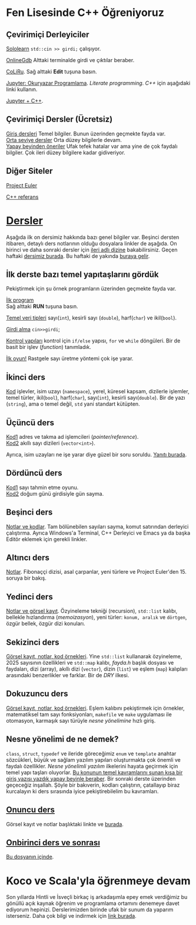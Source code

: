 Fen Lisesinde C++ Öğreniyoruz
=============================

Çevirimiçi Derleyiciler
-----------------------
[Sololearn](https://www.sololearn.com/en/compiler-playground/cpp)  `std::cin >> girdi;` çalışıyor. 

[OnlineGdb](https://onlinegdb.com/MOj93f6vtA)  Alttaki terminalde girdi ve çıktılar beraber.  

[CoLiRu](https://coliru.stacked-crooked.com/a/9a5a244a826e572a).  Sağ alttaki **Edit** tuşuna basın.  

[Jupyter: Okuryazar Programlama](https://jupyter.org/).  *Literate programming*. *C++* için aşağıdaki linki kullanın.  

[Jupyter + C++](https://mybinder.org/v2/gh/jupyter-xeus/xeus-cling/stable?filepath=notebooks/xcpp.ipynb).  


Çevirimiçi Dersler (Ücretsiz)
--
[Giriş dersleri](https://www.sololearn.com/en/learn/courses/c-plus-plus-introduction)  Temel bilgiler. Bunun üzerinden geçmekte fayda var.  
[Orta seviye dersler](https://www.sololearn.com/en/learn/courses/c-plus-plus-intermediate)   Orta düzey bilgilerle devam.  
[Yapay beyinden öneriler](https://chatgpt.com/share/674775c0-d424-8009-835a-a1745715f8a7)  Ufak tefek hatalar var ama yine de çok faydalı bilgiler. Çok ileri düzey bilgilere kadar gidiveriyor.  

Diğer Siteler
--
[Project Euler](https://projecteuler.net/)  

[C++ referans](https://en.cppreference.com)  

[Dersler](ileri)
====
Aşağıda ilk on dersimiz hakkında bazı genel bilgiler var. Beşinci dersten itibaren, detaylı ders notlarının olduğu dosyalara linkler de aşağıda. On birinci ve daha sonraki dersler için [ileri adlı dizine](ileri) bakabilirsiniz. Geçen haftaki [dersimiz burada](ileri/ders18.md). Bu haftaki de yakında [buraya gelir](ileri/ders19.md).

İlk derste bazı temel yapıtaşlarını gördük 
-- 
Pekiştirmek için şu örnek programların üzerinden geçmekte fayda var.  

[İlk program](https://sololearn.com/compiler-playground/cHlx3KLO5G6d/)  
Sağ alttaki **RUN** tuşuna basın.  

[Temel veri tipleri](https://sololearn.com/compiler-playground/cPv2HfqDr8h7) sayı(`int`), kesirli sayı (`double`), harf(`char`) ve ikil(`bool`).  

[Girdi alma](https://sololearn.com/compiler-playground/c1JyEkLln8AK) `cin>>girdi`;  

[Kontrol yapıları](https://sololearn.com/compiler-playground/coLvDwg6K4Te) kontrol için `if/else` yapısı, `for` ve `while` döngüleri. Bir de basit bir işlev (*function*) tanımladık.

[İlk oyun!](https://onlinegdb.com/i4AbswzZtP) Rastgele sayı üretme yöntemi çok işe yarar.


İkinci ders
--
[Kod](https://www.sololearn.com/en/compiler-playground/cHXfjbO8i14U) işlevler, isim uzayı (`namespace`), yerel, küresel kapsam, dizilerle işlemler, temel türler, ikil(`bool`), harf(`char`), sayı(`int`), kesirli sayı(`double`). Bir de yazı (`string`), ama o temel değil, `std` yani standart kütüpten.  


Üçüncü ders
--
[Kod1](https://sololearn.com/compiler-playground/crpbSkBKD5ul) adres ve takma ad işlemcileri (*pointer/reference*).  
[Kod2](https://sololearn.com/compiler-playground/cUWBwZrMqVkd) akıllı sayı dizileri (`vector<int>`).   

Ayrıca, isim uzayları ne işe yarar diye güzel bir soru soruldu. [Yanıtı burada](ileri/neden-namespace-kullanırız.md).  

Dördüncü ders
--
[Kod1](https://www.onlinegdb.com/fork/i4AbswzZtP) sayı tahmin etme oyunu.  
[Kod2](https://www.onlinegdb.com/fork/bbM6VmacX) doğum günü girdisiyle gün sayma.  

Beşinci ders
--
[Notlar ve kodlar](ileri/ders5.md). Tam bölünebilen sayıları sayma, komut satırından derleyici çalıştırma. Ayrıca Windows'a Terminal, C++ Derleyici ve Emacs ya da başka Editör eklemek için gerekli linkler.  

Altıncı ders
--
[Notlar](ileri/ders6.md).  Fibonaççi dizisi, asal çarpanlar, yeni türlere ve Project Euler'den 15. soruya bir bakış.

Yedinci ders
--
[Notlar ve görsel kayıt](ileri/ders7.md). Özyineleme tekniği (recursion), `std::list` kalıbı, bellekle hızlandırma (*memoizasyon*), yeni türler: `konum, aralık` ve `dörtgen`, özgür bellek, özgür dizi konuları.  

Sekizinci ders
--
[Görsel kayıt, notlar, kod örnekleri](ileri/ders8.md). Yine `std::list` kullanarak özyineleme, 2025 sayısının özellikleri ve `std::map` kalıbı, *fayda.h* başlık dosyası ve faydaları, dizi (array), akıllı dizi (`vector`), dizin (`list`) ve eşlem (`map`) kalıpları arasındaki benzerlikler ve farklar. Bir de *DRY* ilkesi.

Dokuzuncu ders
--
[Görsel kayıt, notlar, kod örnekleri](ileri/ders9.md). Eşlem kalıbını pekiştirmek için örnekler, matematiksel tam sayı fonksiyonları, `makefile` ve `make` uygulaması ile otomasyon, karmaşık sayı türüyle *nesne yönelimine* hızlı giriş.

Nesne yönelimi de ne demek?
--
`class`, `struct`, `typedef` ve ileride göreceğimiz `enum` ve `template` anahtar sözcükleri, büyük ve sağlam yazılım yapıları oluşturmakta çok önemli ve faydalı özellikler. *Nesne yönelimli yazılım* ilkelerini hayata geçirmek için temel yapı taşları oluyorlar. [Bu konunun temel kavramlarını sunan kısa bir giriş yazısı yazdık yapay beyinle beraber](ileri/sınıf-yapı-kavramı.md). Bir sonraki derste üzerinden geçeceğiz inşallah. Şöyle bir bakıverin, kodları çalıştırın, çatallayıp biraz kurcalayın ki ders sırasında iyice pekiştirebilelim bu kavramları.

[Onuncu ders](ileri/ders10.md)
--
Görsel kayıt ve notlar başlıktaki linkte ve [burada](ileri/ders10.md). 

[Onbirinci ders ve sonrası](ileri)
--
[Bu dosyanın içinde](ileri).

Koco ve Scala'yla öğrenmeye devam
====
Son yıllarda Hintli ve İsveçli birkaç iş arkadaşımla epey emek verdiğimiz bu gönüllü açık kaynak öğrenim ve programlama ortamını denemeye davet ediyorum hepinizi. Derslerimizden birinde ufak bir sunum da yaparım isterseniz. Daha çok bilgi ve indirmek için [link burada](ileri/kocoya-davet.md).

